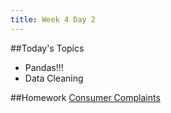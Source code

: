 ```yaml
---
title: Week 4 Day 2
---
```


##Today's Topics
* Pandas!!!
* Data Cleaning

##Homework
[Consumer Complaints](https://github.com/tiy-lv-python-2015-06/consumer-complaints)
